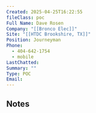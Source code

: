 ```yaml
---
Created: 2025-04-25T16:22:55
fileClass: poc
Full Name: Dave Rosen
Company: "[[Bronco Elec]]"
Site: "[[HTDC Brookshire, TX]]"
Position: Journeyman
Phone:
  - 404-642-1754
  - mobile
LastChatted: 
Summary: ""
Type: POC
Email:
---
```

## Notes
